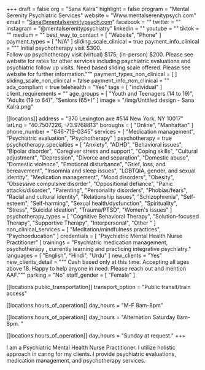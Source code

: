 +++
draft = false
org = "Sana Kalra"
highlight = false
program = "Mental Serenity Psychiatric Services"
website = "Www.mentalserenitypsych.com"
email = "Sana@mentalserenitypsych.com"
facebook = ""
twitter = ""
instagram = "@mentalserenitypsychiatry"
linkedin = ""
youtube = ""
tiktok = ""
medium = ""
best_way_to_contact = [ "Website", "Phone" ]
payment_types = [ "N/A" ]
sliding_scale_clinical = true
payment_info_clinical = """
Initial psychotherapy visit $300.  
Follow up psychotherapy visit (virtual) $175; (in-person) $200.   Please see website for rates for other services including psychiatric evaluations and psychiatric follow up visits.
Need based sliding scale offered. Please see website for further information."""
payment_types_non_clinical = [ ]
sliding_scale_non_clinical = false
payment_info_non_clinical = ""
ada_compliant = true
telehealth = "Yes"
tags = [ "individual" ]
client_requirements = ""
age_groups = [
  "Youth and Teenagers (14 to 19)",
  "Adults (19 to 64)",
  "Seniors (65+)"
]
image = "/img/Untitled design - Sana Kalra.png"

[[locations]]
address = "370 Lexington ave #514 New York, NY 10017"
latLng = "40.7507226, -73.9768813"
boroughs = [ "Online", "Manhattan" ]
phone_number = "646-719-0345"
services = [
  "Medication management",
  "Psychiatric evaluation",
  "Psychotherapy"
]
psychotherapy = true
psychotherapy_specialties = [
  "Anxiety",
  "ADHD",
  "Behavioral issues",
  "Bipolar disorder",
  "Caregiver stress and support",
  "Coping skills",
  "Cultural adjustment",
  "Depression",
  "Divorce and separation",
  "Domestic abuse",
  "Domestic violence",
  "Emotional disturbance",
  "Grief, loss, and bereavement",
  "Insomnia and sleep issues",
  "LGBTQIA, gender, and sexual identity",
  "Medication management",
  "Mood disorders",
  "Obesity",
  "Obsessive compulsive disorder",
  "Oppositional defiance",
  "Panic attacks/disorder",
  "Parenting",
  "Personality disorders",
  "Phobias/fears",
  "Racial and cultural identity",
  "Relationship issues",
  "Schizophrenia",
  "Self-esteem",
  "Self-harming",
  "Sexual health/dysfunction",
  "Spirituality",
  "Stress",
  "Suicidal ideation",
  "Trauma/PTSD",
  "Women's issues"
]
psychotherapy_types = [
  "Cognitive Behavioral Therapy",
  "Solution-focused Therapy",
  "Supportive Therapy",
  "Interpersonal",
  "Other "
]
non_clinical_services = [ "Meditation/mindfulness practices", "Psychoeducation" ]
credentials = [ "Psychiatric Mental Health Nurse Practitioner" ]
trainings = "Psychiatric medication management, psychotherapy , currently learning and practicing integrative psychiatry."
languages = [ "English", "Hindi", "Urdu" ]
new_clients = "Yes"
new_clients_detail = """
Cash based only at this time. Accepting all ages above 18.
Happy to help anyone in need. Please reach out and mention AAF."""
parking = "No"
staff_gender = [ "Female" ]

  [[locations.public_transportation]]
  transport_option = "Public transit/train access"

  [[locations.hours_of_operation]]
  day_hours = "M-F 8am-8pm"

  [[locations.hours_of_operation]]
  day_hours = "Alternation Saturday 8am-8pm. "

  [[locations.hours_of_operation]]
  day_hours = "Sunday at request."
+++

I am a Psychiatric Mental Health Nurse Practitioner. I utilize holistic approach in caring for my clients. I provide psychiatric evaluations, medication management, and psychotherapy services.
